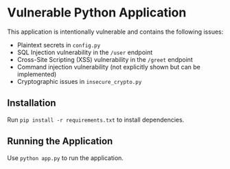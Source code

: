 # Vulnerable Python Application

This application is intentionally vulnerable and contains the following issues:
- Plaintext secrets in `config.py`
- SQL Injection vulnerability in the `/user` endpoint
- Cross-Site Scripting (XSS) vulnerability in the `/greet` endpoint
- Command injection vulnerability (not explicitly shown but can be implemented)
- Cryptographic issues in `insecure_crypto.py`

## Installation

Run `pip install -r requirements.txt` to install dependencies.

## Running the Application

Use `python app.py` to run the application.